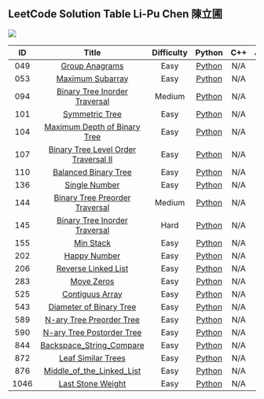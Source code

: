 ## LeetCode Solution Table   Li-Pu Chen 陳立圃

[![](https://img.shields.io/badge/language-Python-red.svg)]()


| ID | Title | Difficulty | Python | C++ | Java | Tag
|:---:|:---:|:---:|:---:|:---:|:---:|:---:|
|049|[Group Anagrams](https://https://leetcode.com/problems/group-anagrams/)|Easy|[Python](https://github.com/sebaschen/leetcode/blob/master/049-Group_Anagrams.py)|N/A|N/A|
|053|[Maximum Subarray](https://leetcode.com/problems/maximum-subarray/)|Easy|[Python]( )|N/A|N/A|
|094|[Binary Tree Inorder Traversal](https://leetcode.com/problems/binary-tree-inorder-traversal/)|Medium|[Python](https://github.com/sebaschen/leetcode/blob/master/094_Binary_Tree_Inorder_Traversal.py)|N/A|N/A|
|101|[Symmetric Tree](https://leetcode.com/problems/symmetric-tree/)|Easy|[Python](https://github.com/sebaschen/leetcode/blob/master/101_Symmetric_Tree.py)|N/A|N/A|Tree|
|104|[Maximum Depth of Binary Tree](https://leetcode.com/problems/maximum-depth-of-binary-tree/)|Easy|[Python](https://github.com/sebaschen/leetcode/blob/master/104_Maximum_Depth_of_Binary_Tree.py)|N/A|N/A|Tree|
|107|[Binary Tree Level Order Traversal II](https://leetcode.com/problems/binary-tree-level-order-traversal-ii/)|Easy|[Python](https://github.com/sebaschen/leetcode/blob/master/104_Maximum_Depth_of_Binary_Tree.py)|N/A|N/A|Tree|
|110|[Balanced Binary Tree](https://leetcode.com/problems/balanced-binary-tree/) |Easy|[Python](https://github.com/sebaschen/leetcode/blob/master/110-Balanced_Binary_Tree.py)|N/A|N/A|Tree|
|136|[Single Number](https://leetcode.com/problems/single-number/) |Easy|[Python](https://github.com/sebaschen/leetcode/blob/master/136_single_number.py)|N/A|N/A|
|144|[Binary Tree Preorder Traversal](https://leetcode.com/problems/binary-tree-preorder-traversal/)|Medium|[Python](https://github.com/sebaschen/leetcode/blob/master/144_Binary_Tree_Preorder_Traversal.py)|N/A|N/A|Tree|
|145|[Binary Tree Inorder Traversal](https://leetcode.com/problems/binary-tree-postorder-traversal/)|Hard|[Python](https://github.com/sebaschen/leetcode/blob/master/145_Binary_Tree_Postorder_Traversal.py)|N/A|N/A|Tree|
|155|[Min Stack](https://leetcode.com/problems/min-stack/submissions/) |Easy|[Python](https://github.com/sebaschen/leetcode/blob/master/155_Min_Stack.py)|N/A|N/A|
|202|[Happy Number](https://leetcode.com/problems/happy-number/) |Easy|[Python](https://github.com/sebaschen/leetcode/blob/master/202_happy_number.py)|N/A|N/A|
|206|[Reverse Linked List](https://leetcode.com/problems/reverse-linked-list/) |Easy|[Python](https://github.com/sebaschen/leetcode/blob/master/206_reverse_linkedlist.py)|N/A|N/A|
|283|[Move Zeros](https://leetcode.com/problems/move-zeroes/) |Easy|[Python](https://github.com/sebaschen/leetcode/blob/master/283-Move-Zeros.py)|N/A|N/A|
|525|[Contiguus Array](https://leetcode.com/problems/contiguous-array/)|Easy|[Python](https://github.com/sebaschen/leetcode/blob/master/525_contiguous_array.py)|N/A|N/A|
|543|[Diameter of Binary Tree](https://leetcode.com/problems/diameter-of-binary-tree/) |Easy|[Python](https://github.com/sebaschen/leetcode/blob/master/543_Diameter_of_Binary_Tree.py)|N/A|N/A|Tree|
|589|[N-ary Tree Preorder Tree](https://leetcode.com/problems/n-ary-tree-preorder-traversal/) |Easy|[Python](https://github.com/sebaschen/leetcode/blob/master/589_N-ary_Tree_Preorder_Traversal.py )|N/A|N/A|Tree|
|590|[N-ary Tree Postorder Tree](https://leetcode.com/problems/n-ary-tree-preorder-traversal/) |Easy|[Python](https://github.com/sebaschen/leetcode/blob/master/589_N-ary_Tree_Preorder_Traversal.py )|N/A|N/A|Tree|
|844|[Backspace_String_Compare](https://leetcode.com/problems/backspace-string-compare/) |Easy|[Python](https://github.com/sebaschen/leetcode/blob/master/844-Backspace_String_Compare.py)|N/A|N/A|
|872|[Leaf Similar Trees](https://leetcode.com/problems/leaf-similar-trees/) |Easy|[Python](https://github.com/sebaschen/leetcode/blob/master/872_Leaf-Similar_Trees.py)|N/A|N/A|Tree|
|876|[Middle_of_the_Linked_List](https://leetcode.com/problems/middle-of-the-linked-list/submissions/) |Easy|[Python](https://github.com/sebaschen/leetcode/blob/master/876-Middle_of_the_Linked_List.py)|N/A|N/A|
|1046|[Last Stone Weight](https://leetcode.com/problems/last-stone-weight) |Easy|[Python](https://github.com/sebaschen/leetcode/blob/master/1046_Last_Stone_Weight.py)|N/A|N/A|



